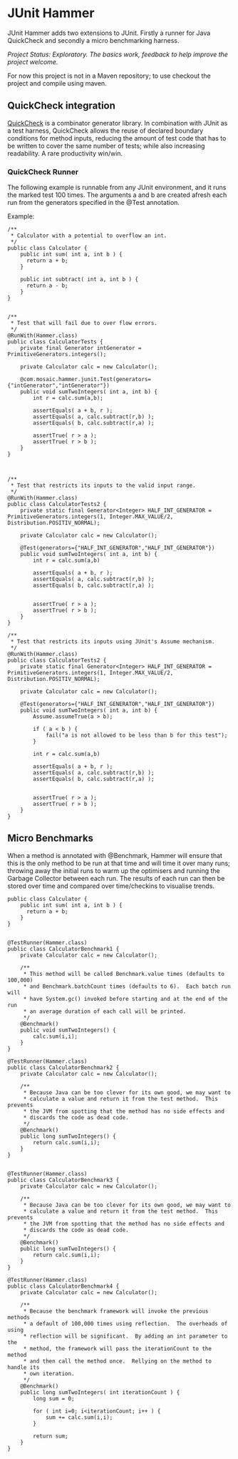 # JUnit Hammer

JUnit Hammer adds two extensions to JUnit.  Firstly a runner for Java QuickCheck
and secondly a micro benchmarking harness.


*Project Status:  Exploratory.  The basics work, feedback to help improve the project welcome.*

For now this project is not in a Maven repository; to use checkout the project
and compile using maven. 


## QuickCheck integration

[QuickCheck](https://java.net/projects/quickcheck/pages/Home) is a combinator generator
library.  In combination with JUnit as a test harness, QuickCheck allows the
reuse of declared boundary conditions for method inputs, reducing the amount of
test code that has to be written to cover the same number of tests; while also increasing
readability.  A rare productivity win/win.


### QuickCheck Runner

The following example is runnable from any JUnit environment, and it runs the
marked test 100 times.  The arguments a and b are created afresh each run from
the generators specified in the @Test annotation.

Example:

    /**
     * Calculator with a potential to overflow an int.
     */
    public class Calculator {
        public int sum( int a, int b ) {
          return a + b;
        }

        public int subtract( int a, int b ) {
          return a - b;
        }
    }


    /**
     * Test that will fail due to over flow errors.
     */
    @RunWith(Hammer.class)
    public class CalculatorTests {
        private final Generator intGenerator = PrimitiveGenerators.integers();

        private Calculator calc = new Calculator();

        @com.mosaic.hammer.junit.Test(generators={"intGenerator","intGenerator"})
        public void sumTwoIntegers( int a, int b) {
            int r = calc.sum(a,b);

            assertEquals( a + b, r );
            assertEquals( a, calc.subtract(r,b) );
            assertEquals( b, calc.subtract(r,a) );

            assertTrue( r > a );
            assertTrue( r > b );
        }
    }



    /**
     * Test that restricts its inputs to the valid input range.
     */
    @RunWith(Hammer.class)
    public class CalculatorTests2 {
        private static final Generator<Integer> HALF_INT_GENERATOR = PrimitiveGenerators.integers(1, Integer.MAX_VALUE/2, Distribution.POSITIV_NORMAL);

        private Calculator calc = new Calculator();

        @Test(generators={"HALF_INT_GENERATOR","HALF_INT_GENERATOR"})
        public void sumTwoIntegers( int a, int b) {
            int r = calc.sum(a,b)

            assertEquals( a + b, r );
            assertEquals( a, calc.subtract(r,b) );
            assertEquals( b, calc.subtract(r,a) );


            assertTrue( r > a );
            assertTrue( r > b );
        }
    }

    /**
     * Test that restricts its inputs using JUnit's Assume mechanism.
     */
    @RunWith(Hammer.class)
    public class CalculatorTests2 {
        private static final Generator<Integer> HALF_INT_GENERATOR = PrimitiveGenerators.integers(1, Integer.MAX_VALUE/2, Distribution.POSITIV_NORMAL);

        private Calculator calc = new Calculator();

        @Test(generators={"HALF_INT_GENERATOR","HALF_INT_GENERATOR"})
        public void sumTwoIntegers( int a, int b) {
            Assume.assumeTrue(a > b);

            if ( a < b ) {
                fail("a is not allowed to be less than b for this test");
            }

            int r = calc.sum(a,b)

            assertEquals( a + b, r );
            assertEquals( a, calc.subtract(r,b) );
            assertEquals( b, calc.subtract(r,a) );


            assertTrue( r > a );
            assertTrue( r > b );
        }
    }



## Micro Benchmarks

When a method is annotated with @Benchmark, Hammer will ensure that this is the
only method to be run at that time and will time it over many runs; throwing
away the initial runs to warm up the optimisers and running the Garbage Collector
between each run.  The results of each run can then be stored over time and
compared over time/checkins to visualise trends.


    public class Calculator {
        public int sum( int a, int b ) {
          return a + b;
        }
    }


    @TestRunner(Hammer.class)
    public class CalculatorBenchmark1 {
        private Calculator calc = new Calculator();

        /**
         * This method will be called Benchmark.value times (defaults to 100,000)
         * and Benchmark.batchCount times (defaults to 6).  Each batch run will
         * have System.gc() invoked before starting and at the end of the run
         * an average duration of each call will be printed.
         */
        @Benchmark()
        public void sumTwoIntegers() {
            calc.sum(i,i);
        }
    }

    @TestRunner(Hammer.class)
    public class CalculatorBenchmark2 {
        private Calculator calc = new Calculator();

        /**
         * Because Java can be too clever for its own good, we may want to
         * calculate a value and return it from the test method.  This prevents
         * the JVM from spotting that the method has no side effects and
         * discards the code as dead code.
         */
        @Benchmark()
        public long sumTwoIntegers() {
            return calc.sum(i,i);
        }
    }


    @TestRunner(Hammer.class)
    public class CalculatorBenchmark3 {
        private Calculator calc = new Calculator();

        /**
         * Because Java can be too clever for its own good, we may want to
         * calculate a value and return it from the test method.  This prevents
         * the JVM from spotting that the method has no side effects and
         * discards the code as dead code.
         */
        @Benchmark()
        public long sumTwoIntegers() {
            return calc.sum(i,i);
        }
    }

    @TestRunner(Hammer.class)
    public class CalculatorBenchmark4 {
        private Calculator calc = new Calculator();

        /**
         * Because the benchmark framework will invoke the previous methods
         * a default of 100,000 times using reflection.  The overheads of using
         * reflection will be significant.  By adding an int parameter to the
         * method, the framework will pass the iterationCount to the method
         * and then call the method once.  Rellying on the method to handle its
         * own iteration.
         */
        @Benchmark()
        public long sumTwoIntegers( int iterationCount ) {
            long sum = 0;

            for ( int i=0; i<iterationCount; i++ ) {
                sum += calc.sum(i,i);
            }

            return sum;
        }
    }


